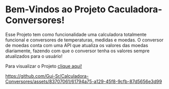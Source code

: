 # Bem-Vindos ao Projeto Caculadora-Conversores!

Esse Projeto tem como funcionalidade uma calculadora totalmente funcional e conversores de temperaturas, medidas e moedas. O conversor de moedas conta com uma API que atualiza os valores das moedas diariamente, fazendo com que o conversor tenha os valores sempre atualizados para o usuário!

Para visualizar o Projeto <a href="https://calculadora-conversores.netlify.app/">clique aqui!</a>

https://github.com/Gui-Sr/Calculadora-Conversores/assets/83707061/61794a75-a129-45f8-9cfb-87d5656e3d99
